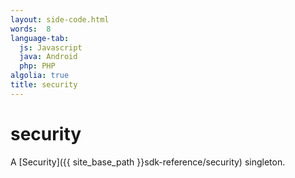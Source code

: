 ```yaml
---
layout: side-code.html
words:  8
language-tab:
  js: Javascript
  java: Android
  php: PHP
algolia: true
title: security
---
```


# security

A [Security]({{ site_base_path }}sdk-reference/security) singleton.

